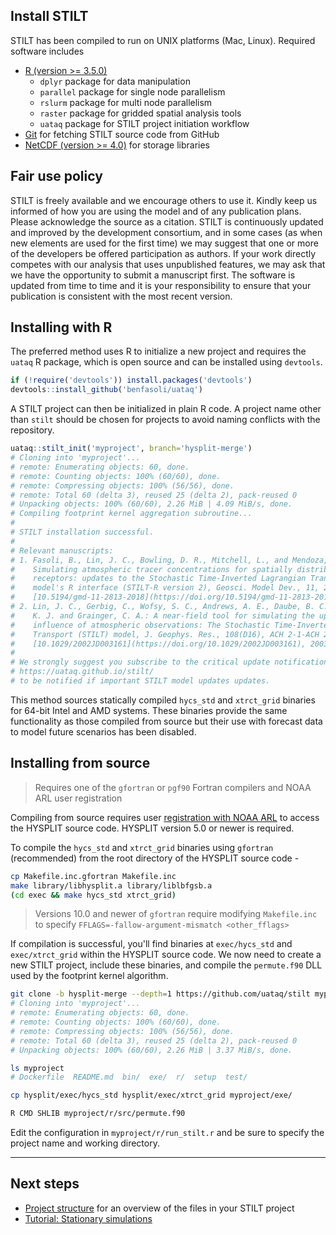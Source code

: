 ## Install STILT

STILT has been compiled to run on UNIX platforms (Mac, Linux). Required software includes

- [R (version >= 3.5.0)](https://www.r-project.org/)
  - `dplyr` package for data manipulation
  - `parallel` package for single node parallelism
  - `rslurm` package for multi node parallelism
  - `raster` package for gridded spatial analysis tools
  - `uataq` package for STILT project initiation workflow
- [Git](https://git-scm.com/) for fetching STILT source code from GitHub
- [NetCDF (version >= 4.0)](https://www.unidata.ucar.edu/software/netcdf/) for storage libraries

## Fair use policy

STILT is freely available and we encourage others to use it. Kindly keep us informed of how you are using the model and of any publication plans. Please acknowledge the source as a citation. STILT is continuously updated and improved by the development consortium, and in some cases (as when new elements are used for the first time) we may suggest that one or more of the developers be offered participation as authors. If your work directly competes with our analysis that uses unpublished features, we may ask that we have the opportunity to submit a manuscript first. The software is updated from time to time and it is your responsibility to ensure that your publication is consistent with the most recent version.


## Installing with R

The preferred method uses R to initialize a new project and requires the `uataq` R package, which is open source and can be installed using `devtools`.

```r
if (!require('devtools')) install.packages('devtools')
devtools::install_github('benfasoli/uataq')
```

A STILT project can then be initialized in plain R code. A project name other than `stilt` should be chosen for projects to avoid naming conflicts with the repository.

```r
uataq::stilt_init('myproject', branch='hysplit-merge')
# Cloning into 'myproject'...
# remote: Enumerating objects: 60, done.
# remote: Counting objects: 100% (60/60), done.
# remote: Compressing objects: 100% (56/56), done.
# remote: Total 60 (delta 3), reused 25 (delta 2), pack-reused 0
# Unpacking objects: 100% (60/60), 2.26 MiB | 4.09 MiB/s, done.
# Compiling footprint kernel aggregation subroutine...
#
# STILT installation successful.
#
# Relevant manuscripts:
# 1. Fasoli, B., Lin, J. C., Bowling, D. R., Mitchell, L., and Mendoza, D.: 
#    Simulating atmospheric tracer concentrations for spatially distributed 
#    receptors: updates to the Stochastic Time-Inverted Lagrangian Transport 
#    model's R interface (STILT-R version 2), Geosci. Model Dev., 11, 2813-2824, 
#    [10.5194/gmd-11-2813-2018](https://doi.org/10.5194/gmd-11-2813-2018), 2018.
# 2. Lin, J. C., Gerbig, C., Wofsy, S. C., Andrews, A. E., Daube, B. C., Davis,
#    K. J. and Grainger, C. A.: A near-field tool for simulating the upstream 
#    influence of atmospheric observations: The Stochastic Time-Inverted Lagrangian
#    Transport (STILT) model, J. Geophys. Res., 108(D16), ACH 2-1-ACH 2-17, 
#    [10.1029/2002JD003161](https://doi.org/10.1029/2002JD003161), 2003.
#
# We strongly suggest you subscribe to the critical update notifications at
# https://uataq.github.io/stilt/
# to be notified if important STILT model updates updates.
```

This method sources statically compiled `hycs_std` and `xtrct_grid` binaries for 64-bit Intel and AMD systems. These binaries provide the same functionality as those compiled from source but their use with forecast data to model future scenarios has been disabled.

## Installing from source

> Requires one of the `gfortran` or `pgf90` Fortran compilers and NOAA ARL user registration

Compiling from source requires user [registration with NOAA ARL](https://www.ready.noaa.gov/HYSPLIT_register.php) to access the HYSPLIT source code. HYSPLIT version 5.0 or newer is required.

To compile the `hycs_std` and `xtrct_grid` binaries using `gfortran` (recommended) from the root directory of the HYSPLIT source code -

```bash
cp Makefile.inc.gfortran Makefile.inc
make library/libhysplit.a library/liblbfgsb.a 
(cd exec && make hycs_std xtrct_grid)
```

> Versions 10.0 and newer of `gfortran` require modifying `Makefile.inc` to specify `FFLAGS=-fallow-argument-mismatch <other_fflags>`

If compilation is successful, you'll find binaries at `exec/hycs_std` and `exec/xtrct_grid` within the HYSPLIT source code. We now need to create a new STILT project, include these binaries, and compile the `permute.f90` DLL used by the footprint kernel algorithm.

```bash
git clone -b hysplit-merge --depth=1 https://github.com/uataq/stilt myproject
# Cloning into 'myproject'...
# remote: Enumerating objects: 60, done.
# remote: Counting objects: 100% (60/60), done.
# remote: Compressing objects: 100% (56/56), done.
# remote: Total 60 (delta 3), reused 25 (delta 2), pack-reused 0
# Unpacking objects: 100% (60/60), 2.26 MiB | 3.37 MiB/s, done.

ls myproject
# Dockerfile  README.md  bin/  exe/  r/  setup  test/

cp hysplit/exec/hycs_std hysplit/exec/xtrct_grid myproject/exe/

R CMD SHLIB myproject/r/src/permute.f90
```

Edit the configuration in `myproject/r/run_stilt.r` and be sure to specify the project name and working directory.

---

## Next steps

- [Project structure](project-structure.md) for an overview of the files in your STILT project
- [Tutorial: Stationary simulations](https://github.com/uataq/stilt-tutorials/tree/master/01-wbb)
